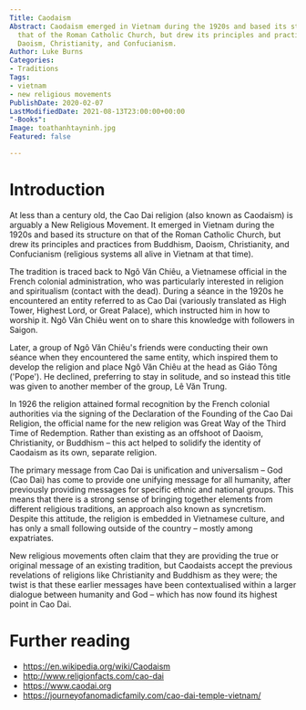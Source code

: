 ```yaml
---
Title: Caodaism
Abstract: Caodaism emerged in Vietnam during the 1920s and based its structure on
  that of the Roman Catholic Church, but drew its principles and practices from Buddhism,
  Daoism, Christianity, and Confucianism.
Author: Luke Burns
Categories:
- Traditions
Tags:
- vietnam
- new religious movements
PublishDate: 2020-02-07
LastModifiedDate: 2021-08-13T23:00:00+00:00
"-Books": 
Image: toathanhtayninh.jpg
Featured: false

---
```

# Introduction
At less than a century old, the Cao Dai religion (also known as Caodaism) is arguably a New Religious Movement. It emerged in Vietnam during the 1920s and based its structure on that of the Roman Catholic Church, but drew its principles and practices from Buddhism, Daoism, Christianity, and Confucianism (religious systems all alive in Vietnam at that time).

The tradition is traced back to Ngô Văn Chiêu, a Vietnamese official in the French colonial administration, who was particularly interested in religion and spiritualism (contact with the dead). During a séance in the 1920s he encountered an entity referred to as Cao Dai (variously translated as High Tower, Highest Lord, or Great Palace), which instructed him in how to worship it. Ngô Văn Chiêu went on to share this knowledge with followers in Saigon.

Later, a group of Ngô Văn Chiêu's friends were conducting their own séance when they encountered the same entity, which inspired them to develop the religion and place Ngô Văn Chiêu at the head as Giáo Tông ('Pope'). He declined, preferring to stay in solitude, and so instead this title was given to another member of the group, Lê Văn Trung.

In 1926 the religion attained formal recognition by the French colonial authorities via the signing of the Declaration of the Founding of the Cao Dai Religion, the official name for the new religion was Great Way of the Third Time of Redemption. Rather than existing as an offshoot of Daoism, Christianity, or Buddhism – this act helped to solidify the identity of Caodaism as its own, separate religion.

The primary message from Cao Dai is unification and universalism – God (Cao Dai) has come to provide one unifying message for all humanity, after previously providing messages for specific ethnic and national groups. This means that there is a strong sense of bringing together elements from different religious traditions, an approach also known as syncretism. Despite this attitude, the religion is embedded in Vietnamese culture, and has only a small following outside of the country – mostly among expatriates.

New religious movements often claim that they are providing the true or original message of an existing tradition, but Caodaists accept the previous revelations of religions like Christianity and Buddhism as they were; the twist is that these earlier messages have been contextualised within a larger dialogue between humanity and God – which has now found its highest point in Cao Dai.

# Further reading
* https://en.wikipedia.org/wiki/Caodaism
* http://www.religionfacts.com/cao-dai
* https://www.caodai.org
* https://journeyofanomadicfamily.com/cao-dai-temple-vietnam/
